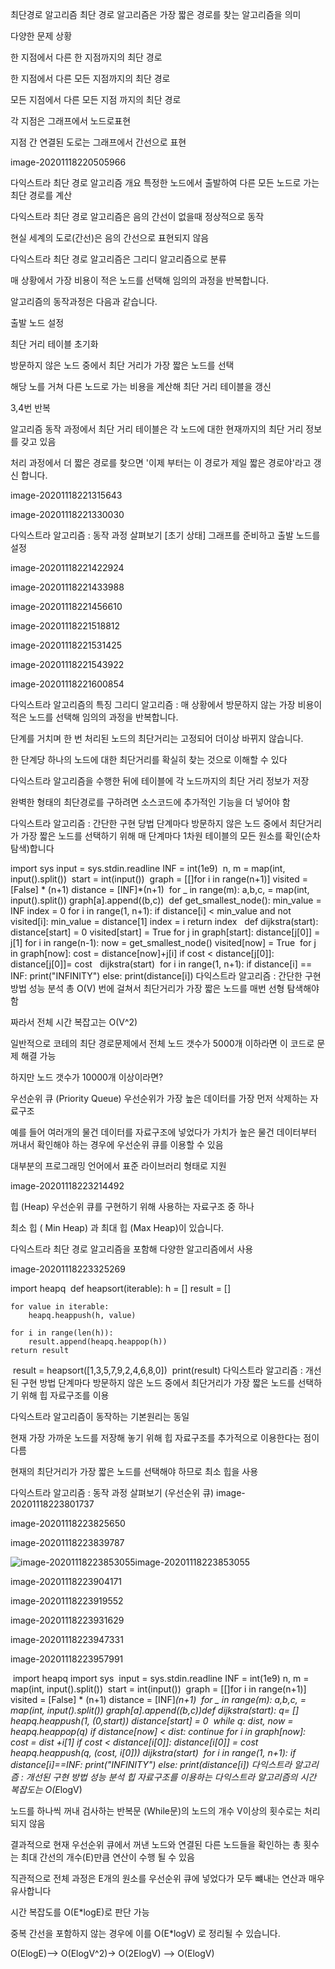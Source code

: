 최단경로 알고리즘 
최단 경로 알고리즘은 가장 짧은 경로를 찾는 알고리즘을 의미 

다양한 문제 상황 

한 지점에서 다른 한 지점까지의 최단 경로 

한 지점에서 다른 모든 지점까지의 최단 경로 

모든 지점에서 다른 모든 지점 까지의 최단 경로 

각 지점은 그래프에서 노드로표현 

지점 간 연결된 도로는 그래프에서 간선으로 표현 

image-20201118220505966

다익스트라 최단 경로 알고리즘 개요 
특정한 노드에서 출발하여 다른 모든 노드로 가는 최단 경로를 계산 

다익스트라 최단 경로 알고리즘은 음의 간선이 없을때 정상적으로 동작

현실 세계의 도로(간선)은 음의 간선으로 표현되지 않음 

다익스트라 최단 경로 알고리즘은 그리디 알고리즘으로 분류 

매 상황에서 가장 비용이 적은 노드를 선택해 임의의 과정을 반복합니다. 

알고리즘의 동작과정은 다음과 같습니다.

출발 노드 설정 

최단 거리 테이블 초기화 

방문하지 않은 노드 중에서 최단 거리가 가장 짧은 노드를 선택 

해당 노를 거쳐 다른 노드로 가는 비용을 계산해 최단 거리 테이블을 갱신 

3,4번 반복 

알고리즘 동작 과정에서 최단 거리 테이블은 각 노드에 대한 현재까지의 최단 거리 정보를 갖고 있음 

처리 과정에서 더 짧은 경로를 찾으면 '이제 부터는 이 경로가 제일 짧은 경로야'라고 갱신 합니다. 

image-20201118221315643

image-20201118221330030

다익스트라 알고리즘 : 동작 과정 살펴보기 
[초기 상태] 그래프를 준비하고 출발 노드를 설정 

image-20201118221422924

image-20201118221433988

image-20201118221456610

image-20201118221518812

image-20201118221531425

image-20201118221543922

image-20201118221600854

다익스트라 알고리즘의 특징 
그리디 알고리즘 : 매 상황에서 방문하지 않는 가장 비용이 적은 노드를 선택해 임의의 과정을 반복합니다. 

단계를 거치며 한 번 처리된 노드의 최단거리는 고정되어 더이상 바뀌지 않습니다. 

한 단계당 하나의 노드에 대한 최단거리를 확실히 찾는 것으로 이해할 수  있다 

다익스트라 알고리즘을 수행한 뒤에 테이블에 각 노드까지의 최단 거리 정보가 저장 

완벽한 형태의 최단경로를 구하려면 소스코드에 추가적인 기능을 더 넣어야 함 

다익스트라 알고리즘 : 간단한 구현 당법 
단계마다 방문하지 않은 노드 중에서 최단거리가 가장 짧은 노드를 선택하기 위해 매 단계마다 1차원 테이블의 모든 원소를 확인(순차탐색)합니다

import sys
input = sys.stdin.readline
INF = int(1e9)
​
n, m = map(int, input().split())
​
start = int(input())
​
graph = [[]for i in range(n+1)]
​
visited = [False] * (n+1)
distance = [INF]*(n+1)
​
for _ in range(m):
    a,b,c, = map(int, input().split())
    graph[a].append((b,c))
​
def get_smallest_node():
    min_value = INF
    index = 0
    for i in range(1, n+1):
        if distance[i] < min_value and not visited[i]:
            min_value = distance[1]
            index = i
        return index
​
​
def dijkstra(start):
    distance[start] = 0
    visited[start] = True
    for j in graph[start]:
        distance[j[0]] = j[1]
    for i in range(n-1):
        now = get_smallest_node()
        visited[now] = True
​
        for j in graph[now]:
            cost = distance[now]+j[i]
            if cost < distance[j[0]]:
                distance[j[0]]= cost
​
​
dijkstra(start)
​
for i in range(1, n+1):
    if distance[i] == INF:
        print("INFINITY")
    else:
        print(distance[i])
다익스트라 알고리즘 : 간단한 구현 방법 성능 분석 
총 O(V) 번에 걸쳐서 최단거리가 가장 짧은 노드를 매번 선형 탐색해야함 

짜라서 전체 시간 복잡고는 O(V^2)

일반적으로 코테의 최단 경로문제에서 전체 노드 갯수가 5000개 이하라면 이 코드로 문제 해결 가능

하지만 노드 갯수가 10000개 이상이라면? 

우선순위 큐 (Priority Queue)
우선순위가 가장 높은 데이터를 가장 먼저 삭제하는 자료구조

예를 들어 여러개의 물건 데이터를 자료구조에 넣었다가 가치가 높은 물건 데이터부터 꺼내서 확인해야 하는 경우에 우선순위 큐를 이용할 수 있음 

대부분의 프로그래밍 언어에서 표준 라이브러리 형태로 지원 

image-20201118223214492

힙 (Heap)
우선순위 큐를 구현하기 위해 사용하는 자료구조 중 하나 

최소 힙 ( Min Heap) 과 최대 힙 (Max Heap)이 있습니다. 

다익스트라 최단 경로 알고리즘을 포함해 다양한 알고리즘에서 사용 

image-20201118223325269

import heapq
​
def heapsort(iterable):
    h = []
    result = []
    
    for value in iterable:
        heapq.heappush(h, value)
        
    for i in range(len(h)):
        result.append(heapq.heappop(h))
    return result
​
result = heapsort([1,3,5,7,9,2,4,6,8,0])
​
print(result)
다익스트라 알고리즘 : 개선된 구현 방법 
단계마다 방문하지 않은 노드 중에서 최단거리가 가장 짧은 노드를 선택하기 위해 힙 자료구조를 이용

다익스트라 알고리즘이 동작하는 기본원리는 동일 

현재 가장 가까운 노드를 저장해 놓기 위해 힙 자료구조를 추가적으로 이용한다는 점이 다름 

현재의 최단거리가 가장 짧은 노드를 선택해야 하므로 최소 힙을 사용  

다익스트라 알고리즘 : 동작 과정 살펴보기 (우선순위 큐)
image-20201118223801737

image-20201118223825650

image-20201118223839787

![image-20201118223853055](C:\Users\scoji\AppData\Roaming\Typora\typora-user-images\image-20201118223853055.png)image-20201118223853055

image-20201118223904171

image-20201118223919552

image-20201118223931629

image-20201118223947331

image-20201118223957991

​
import heapq
import sys
​
input = sys.stdin.readline
INF = int(1e9)
​
n, m = map(int, input().split())
​
start = int(input())
​
graph = [[]for i in range(n+1)]
​
visited = [False] * (n+1)
distance = [INF]*(n+1)
​
for _ in range(m):
    a,b,c, = map(int, input().split())
    graph[a].append((b,c))
​
​
​
def dijkstra(start):
    q= []
​
    heapq.heappush(1, (0,start))
    distance[start] = 0
​
    while q:
        dist, now = heapq.heappop(q)
        if distance[now] < dist:
            continue
        for i in graph[now]:
            cost = dist +i[1]
            if cost < distance[i[0]]:
                distance[i[0]] = cost
                heapq.heappush(q, (cost, i[0]))
​
dijkstra(start)
​
for i in range(1, n+1):
    if distance[i]==INF:
        print("INFINITY")
    else:
        print(distance[i])
다익스트라 알고리즘 : 개선된 구현 방법 성능 분석 
힙 자료구조를 이용하는 다익스트라 알고리즘의 시간 복잡도는 O(E*logV)

노드를 하나씩 꺼내 검사하는 반복문 (While문)의 노드의 개수 V이상의 횟수로는 처리되지 않음 

결과적으로 현재 우선순위 큐에서 꺼낸 노드와 연결된 다른 노드들을 확인하는 총 횟수는 최대 간선의 개수(E)만큼 연산이 수행 될 수 있음 

직관적으로 전체 과정은 E개의 원소를 우선순위 큐에 넣었다가 모두 뺴내는 연산과 매우 유사합니다 

시간 복잡도를 O(E*logE)로 판단 가능 

중복 간선을 포함하지 않는 경우에 이를 O(E*logV) 로 정리될 수 있습니다.

O(ElogE)--> O(ElogV^2)-> O(2ElogV) --> O(ElogV)


